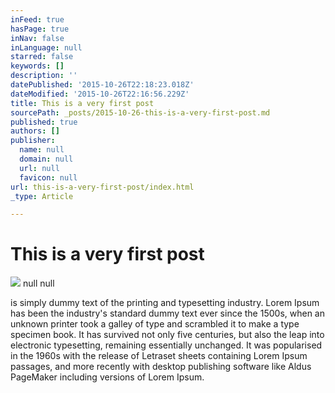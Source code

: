 ```yaml
---
inFeed: true
hasPage: true
inNav: false
inLanguage: null
starred: false
keywords: []
description: ''
datePublished: '2015-10-26T22:18:23.018Z'
dateModified: '2015-10-26T22:16:56.229Z'
title: This is a very first post
sourcePath: _posts/2015-10-26-this-is-a-very-first-post.md
published: true
authors: []
publisher:
  name: null
  domain: null
  url: null
  favicon: null
url: this-is-a-very-first-post/index.html
_type: Article

---
```

# This is a very first post
![](https://the-grid-user-content.s3-us-west-2.amazonaws.com/1ccd8196-6652-4cc0-826f-0467d240a296.JPG)
null
null

is simply dummy text of the printing and 
typesetting industry. Lorem Ipsum has been the industry's standard dummy
text ever since the 1500s, when an unknown printer took a galley of 
type and scrambled it to make a type specimen book. It has survived not 
only five centuries, but also the leap into electronic typesetting, 
remaining essentially unchanged. It was popularised in the 1960s with 
the release of Letraset sheets containing Lorem Ipsum passages, and more
recently with desktop publishing software like Aldus PageMaker 
including versions of Lorem Ipsum.